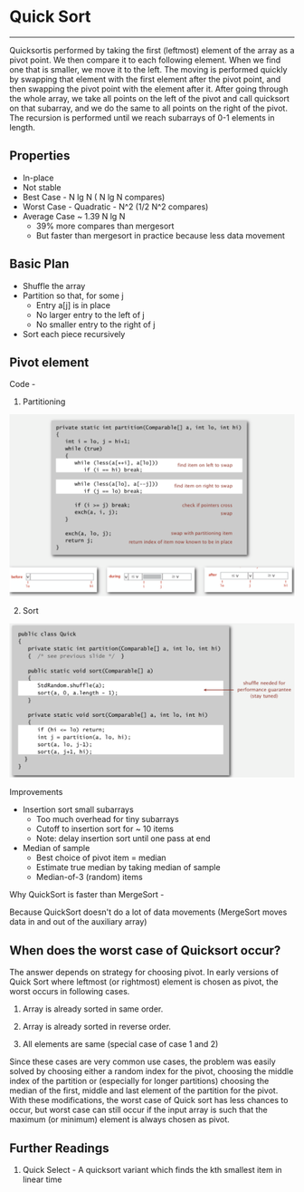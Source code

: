 # Quick Sort

---

Quicksortis performed by taking the first (leftmost) element of the array as a pivot point. We then compare it to each following element. When we find one that is smaller, we move it to the left. The moving is performed quickly by swapping that element with the first element after the pivot point, and then swapping the pivot point with the element after it. After going through the whole array, we take all points on the left of the pivot and call quicksort on that subarray, and we do the same to all points on the right of the pivot. The recursion is performed until we reach subarrays of 0-1 elements in length.

## Properties

- In-place
- Not stable
- Best Case - N lg N ( N lg N compares)
- Worst Case - Quadratic - N^2 (1/2 N^2 compares)
- Average Case ~ 1.39 N lg N
  - 39% more compares than mergesort
  - But faster than mergesort in practice because less data movement

## Basic Plan

- Shuffle the array
- Partition so that, for some j
  - Entry a[j] is in place
  - No larger entry to the left of j
  - No smaller entry to the right of j
- Sort each piece recursively

## Pivot element

Code -

1. Partitioning

![image](media/Quick-Sort-image1.png)

2. Sort

![image](media/Quick-Sort-image2.png)

Improvements

- Insertion sort small subarrays
  - Too much overhead for tiny subarrays
  - Cutoff to insertion sort for ~ 10 items
  - Note: delay insertion sort until one pass at end
- Median of sample
  - Best choice of pivot item = median
  - Estimate true median by taking median of sample
  - Median-of-3 (random) items

Why QuickSort is faster than MergeSort -

Because QuickSort doesn't do a lot of data movements (MergeSort moves data in and out of the auxiliary array)

## When does the worst case of Quicksort occur?

The answer depends on strategy for choosing pivot. In early versions of Quick Sort where leftmost (or rightmost) element is chosen as pivot, the worst occurs in following cases.

1. Array is already sorted in same order.

2. Array is already sorted in reverse order.

3. All elements are same (special case of case 1 and 2)

Since these cases are very common use cases, the problem was easily solved by choosing either a random index for the pivot, choosing the middle index of the partition or (especially for longer partitions) choosing the median of the first, middle and last element of the partition for the pivot. With these modifications, the worst case of Quick sort has less chances to occur, but worst case can still occur if the input array is such that the maximum (or minimum) element is always chosen as pivot.

## Further Readings

1. Quick Select - A quicksort variant which finds the kth smallest item in linear time
